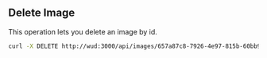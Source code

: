 ## Delete Image

This operation lets you delete an image by id.

```bash
curl -X DELETE http://wud:3000/api/images/657a87c8-7926-4e97-815b-60bb9fdada2a
```